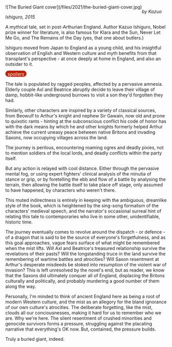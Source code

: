 <!--
.. title: The Buried Giant
.. slug: the-buried-giant
.. date: 2021-10-25 10:16:53 UTC-05:00
.. tags: media,book,fiction,novel,fantasy,ishiguro
-->

<span style="float: left">
![The Buried Giant cover](/files/2021/the-buried-giant-cover.jpg)
</span>

*by Kazuo Ishiguro, 2015*

A mythical tale, set in post-Arthurian England. Author Kazuo Ishiguro, Nobel
prize winner for literature, is also famous for Klara and the Sun, Never Let
Me Go, and The Remains of the Day (yes, that one about butlers.)

Ishiguro moved from Japan to England as a young child, and his insightful
observation of English and Western culture and myth benefits from that
transplant's perspective - at once deeply at home in England, and also
an outsider to it.

<span style="background:#bb2200; color:white; border-radius: 1em; padding-left: 0.5em; padding-right: 0.5em; padding-top: 2px;">spoilers</span>

The tale is populated by ragged peoples, affected by a pervasive amnesia.
Elderly couple Axl and Beatrice abruptly decide to leave their village of damp,
hobbit-like underground burrows to visit a son they'd forgotten they had.

Simlarly, other characters are inspired by a variety of classical sources, from
Beowulf to Arthur's knight and nephew Sir Gawain, now old and prone to quixotic
rants - hinting at the subconscious conflict his code of honor has with the
dark means by which he and other knights formerly helped Arthur achieve the
current uneasy peace between native Britons and invading Saxons, now occupying
villages across the land.

The journey is perilous, encountering roaming ogres and deadly pixies, not
to mention soldiers of the local lords, and deadly conflicts within the party
itself.

But any action is relayed with cool distance. Either through the pervasive
mental fog, or using expert fighters' clinical analysis of the minutia of
stance or grip, or by foretelling the ebb and flow of a battle by analysing the
terrain, then allowing the battle itself to take place off stage, only assumed
to have happened, by characters who weren't there.

This muted indirectness is entirely in keeping with the ambiguous, dreamlike
style of the book, which is heightened by the sing-song formalism of the
characters' medieval speech, and the narrator's occasional surreal hint of
relating this tale to contemporaries who live in some other, unidentifiable,
historic time.

The journey eventually comes to revolve around the dispatch - or defence - of a
dragon that is said to be the source of everyone's forgetfulness, and as this
goal approaches, vague fears surface of what might be remembered when the
mist lifts. Will Axl and Beatrice's treasured relationship survive the
revelations of their pasts? Will the longstanding truce in the land survive
the remembering of wartime battles and atrocities? Will Saxon resentment at
Arthur's desperate misdeeds be stoked into resumption of the violent war of
invasion? This is left unresolved by the novel's end, but as reader, we know
that the Saxons did ultimately conquer all of England, displacing the Britons
culturally and politically, and probably murdering a good number of them along
the way.

Personally, I'm minded to think of ancient England here as being a root of
modern Western culture, and the mist as an allegory for the bland ignorance of
our own culture's atrocities. The deliberate forgetting, like the mist, clouds
all our conciousnesses, making it hard for us to remember who we are. Why we're
here. The silent resentment of crushed minorities and genocide survivors forms
a pressure, struggling against the placating narrative that everything's OK
now. But, contained, the pressure builds.

Truly a buried giant, indeed.

<br style="clear: left" />

